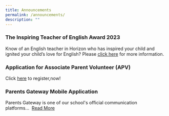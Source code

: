 ```yaml
---
title: Announcements
permalink: /announcements/
description: ""
---
```

### The Inspiring Teacher of English Award 2023
Know of an English teacher in Horizon who has inspired your child and ignited your child’s love for English? Please [click here](https://www.horizonpri.moe.edu.sg/ilovemyenglishteacher/) for more information. 

### Application for Associate Parent Volunteer (APV)

Click [here](https://form.gov.sg/61e6499a860fdd0014a8ee99) to register,now!

### Parents Gateway Mobile Application

Parents Gateway is one of our school's official communication platforms...  [Read More](https://horizonpri.moe.edu.sg/announcement/parents-gateway-mobile-application)
